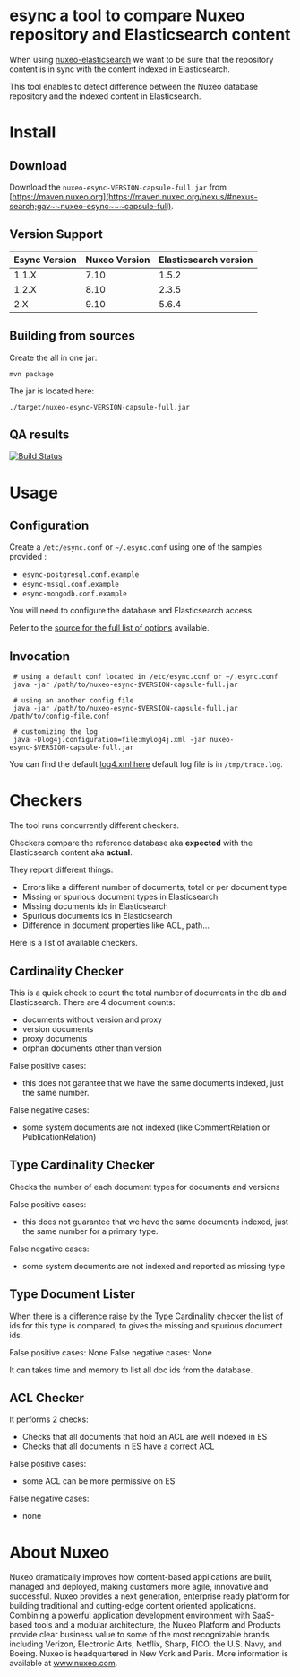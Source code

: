 # esync a tool to compare Nuxeo repository and Elasticsearch content

When using [nuxeo-elasticsearch](http://doc.nuxeo.com/x/iYElAQ) we
want to be sure that the repository content is in sync with the content
indexed in Elasticsearch.

This tool enables to detect difference between the Nuxeo database
repository and the indexed content in Elasticsearch.

# Install

## Download

Download the `nuxeo-esync-VERSION-capsule-full.jar` from [https://maven.nuxeo.org](https://maven.nuxeo.org/nexus/#nexus-search;gav~~nuxeo-esync~~~capsule-full).

## Version Support

| Esync Version | Nuxeo Version | Elasticsearch version|
| --- | --- |--- |
| 1.1.X| 7.10 | 1.5.2|
| 1.2.X| 8.10 | 2.3.5|
| 2.X| 9.10 | 5.6.4|

## Building from sources

Create the all in one jar:

    mvn package

The jar is located here:

    ./target/nuxeo-esync-VERSION-capsule-full.jar

## QA results

[![Build Status](https://qa.nuxeo.org/jenkins/buildStatus/icon?job=tools_esync)](https://qa.nuxeo.org/jenkins/job/tools_esync/)

# Usage

## Configuration

Create a `/etc/esync.conf` or `~/.esync.conf` using one of the samples provided :
- `esync-postgresql.conf.example`
- `esync-mssql.conf.example`
- `esync-mongodb.conf.example`

You will need to configure the database and Elasticsearch access.

Refer to the [source for the full list of options](https://github.com/bdelbosc/esync/blob/master/src/main/java/config/ESyncConfig.java)
available.

## Invocation

     # using a default conf located in /etc/esync.conf or ~/.esync.conf
     java -jar /path/to/nuxeo-esync-$VERSION-capsule-full.jar

     # using an another config file
     java -jar /path/to/nuxeo-esync-$VERSION-capsule-full.jar /path/to/config-file.conf

     # customizing the log
     java -Dlog4j.configuration=file:mylog4j.xml -jar nuxeo-esync-$VERSION-capsule-full.jar


You can find the default [log4.xml here](https://github.com/bdelbosc/esync/blob/master/src/main/resources/log4j.xml)
default log file is in `/tmp/trace.log`.


# Checkers

The tool runs concurrently different checkers.

Checkers compare the reference database aka **expected** with the Elasticsearch content aka **actual**.

They report different things:

- Errors like a different number of documents, total or per document type
- Missing or spurious document types in Elasticsearch
- Missing documents ids in Elasticsearch
- Spurious documents ids in Elasticsearch
- Difference in document properties like ACL, path...


Here is a list of available checkers.

## Cardinality Checker

This is a quick check to count the total number of documents in the db and Elasticsearch.
There are 4 document counts:
- documents without version and proxy
- version documents
- proxy documents
- orphan documents other than version

False positive cases:
- this does not garantee that we have the same documents indexed, just the same number.

False negative cases:
- some system documents are not indexed (like CommentRelation or PublicationRelation)

## Type Cardinality Checker

Checks the number of each document types for documents and versions

False positive cases:
- this does not guarantee that we have the same documents indexed, just the same number for a primary type.

False negative cases:
- some system documents are not indexed and reported as missing type

## Type Document Lister

When there is a difference raise by the Type Cardinality checker the list of ids for this type
is compared, to gives the missing and spurious document ids.

False positive cases: None
False negative cases: None

It can takes time and memory to list all doc ids from the database.

## ACL Checker

It performs 2 checks:
- Checks that all documents that hold an ACL are well indexed in ES
- Checks that all documents in ES have a correct ACL

False positive cases:
- some ACL can be more permissive on ES

False negative cases:
- none

# About Nuxeo

Nuxeo dramatically improves how content-based applications are built, managed and deployed, making customers more agile, innovative and successful. Nuxeo provides a next generation, enterprise ready platform for building traditional and cutting-edge content oriented applications. Combining a powerful application development environment with SaaS-based tools and a modular architecture, the Nuxeo Platform and Products provide clear business value to some of the most recognizable brands including Verizon, Electronic Arts, Netflix, Sharp, FICO, the U.S. Navy, and Boeing. Nuxeo is headquartered in New York and Paris. More information is available at www.nuxeo.com.
